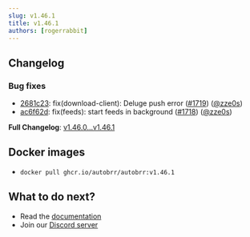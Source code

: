 ```yaml
---
slug: v1.46.1
title: v1.46.1
authors: [rogerrabbit]
---
```

## Changelog


### Bug fixes


* [2681c23](https://github.com/autobrr/autobrr/commit/2681c2357dc74b5b50be1e61df69c1858849840a): fix(download\-client): Deluge push error ([\#1719](https://github.com/autobrr/autobrr/pull/1719)) ([@zze0s](https://github.com/zze0s))
* [ac6f62d](https://github.com/autobrr/autobrr/commit/ac6f62db9965ba9df68c72e4b1405b01828dda54): fix(feeds): start feeds in background ([\#1718](https://github.com/autobrr/autobrr/pull/1718)) ([@zze0s](https://github.com/zze0s))


**Full Changelog**: [v1\.46\.0\...v1\.46\.1](https://github.com/autobrr/autobrr/compare/v1.46.0...v1.46.1)


## Docker images


* `docker pull ghcr.io/autobrr/autobrr:v1.46.1`


## What to do next?


* Read the [documentation](https://autobrr.com)
* Join our [Discord server](https://discord.gg/WQ2eUycxyT)
